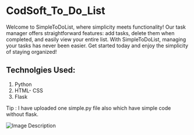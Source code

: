 # CodSoft_To_Do_List

Welcome to SimpleToDoList, where simplicity meets functionality! Our task manager offers straightforward features: add tasks, delete them when completed, and easily view your entire list. With SimpleToDoList, managing your tasks has never been easier. Get started today and enjoy the simplicity of staying organized!

## Technolgies Used:
1) Python
2) HTML- CSS
3) Flask


Tip : I have uploaded one simple.py file also which have simple code without flask.

![Image Description](https://github.com/Vaibhavpasalkar12/CodSoft_To_Do_List/To_Do.png)
